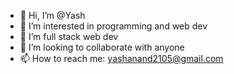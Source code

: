 - 👋 Hi, I’m @Yash
- 👀 I’m interested in programming and web dev
- 🌱 I’m full stack web dev
- 💞️ I’m looking to collaborate with anyone
- 📫 How to reach me: yashanand2105@gmail.com

<!---
Yash-hazard/Yash-hazard is a ✨ special ✨ repository because its `README.md` (this file) appears on your GitHub profile.
You can click the Preview link to take a look at your changes.
--->
